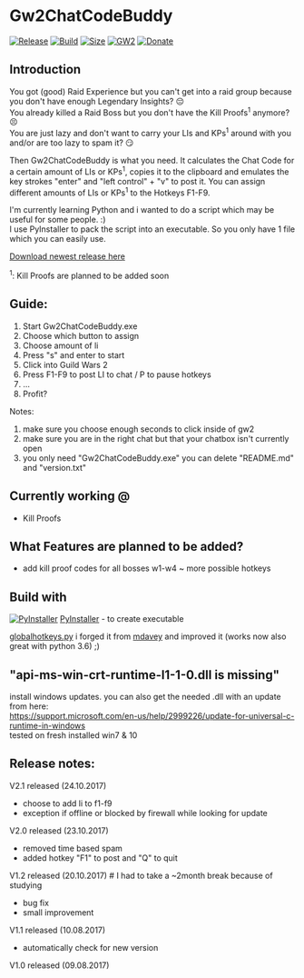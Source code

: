 # Gw2ChatCodeBuddy
[![Release](https://img.shields.io/badge/release-v2.1-brightgreen.svg)](https://github.com/LowkeyFlex/Gw2ChatCodeBuddy/releases)
[![Build](https://img.shields.io/badge/build-passing-brightgreen.svg)](https://github.com/LowkeyFlex/Gw2ChatCodeBuddy/releases)
[![Size](https://img.shields.io/badge/size-9.734mb-brightgreen.svg)](https://github.com/LowkeyFlex/Gw2ChatCodeBuddy/releases)
[![GW2](https://img.shields.io/badge/gw2-LowkeyFlex.8432-blue.svg)](#)
[![Donate](https://img.shields.io/badge/Donate-PayPal-blue.svg)](https://www.paypal.me/LowkeyFlex)

## Introduction
You got (good) Raid Experience but you can't get into a raid group because you don't have enough Legendary Insights? :pensive:  
You already killed a Raid Boss but you don't have the Kill Proofs<sup>1</sup> anymore? :persevere:  
You are just lazy and don't want to carry your LIs and KPs<sup>1</sup> around with you and/or are too lazy to spam it? :smirk:

Then Gw2ChatCodeBuddy is what you need.
It calculates the Chat Code for a certain amount of LIs or KPs<sup>1</sup>, copies it to the clipboard and emulates the key strokes "enter" and "left control" + "v" to post it.
You can assign different amounts of LIs or KPs<sup>1</sup> to the Hotkeys F1-F9.

I'm currently learning Python and i wanted to do a script which may be useful for some people. :)  
I use PyInstaller to pack the script into an executable. So you only have 1 file which you can easily use.

[Download newest release here](https://github.com/LowkeyFlex/Gw2ChatCodeBuddy/releases)

<sup>1</sup>: Kill Proofs are planned to be added soon

## Guide:
1. Start Gw2ChatCodeBuddy.exe
2. Choose which button to assign
3. Choose amount of li
4. Press "s" and enter to start
5. Click into Guild Wars 2
6. Press F1-F9 to post LI to chat / P to pause hotkeys
7. ...
8. Profit?

Notes: 
1. make sure you choose enough seconds to click inside of gw2
2. make sure you are in the right chat but that your chatbox isn't currently open
3. you only need "Gw2ChatCodeBuddy.exe" you can delete "README.md" and "version.txt"

## Currently working @
- Kill Proofs

## What Features are planned to be added?
- add kill proof codes for all bosses w1-w4
~ more possible hotkeys

## Build with
[![PyInstaller](http://www.pyinstaller.org/_downloads/pyinstaller-draft1a-35x35-trans.png)](http://www.pyinstaller.org/)  [PyInstaller](http://www.pyinstaller.org/) - to create executable

[globalhotkeys.py](https://gist.github.com/LowkeyFlex/a9a2eb296fab2106a5ae7c16b8874a4b) i forged it from [mdavey](https://gist.github.com/mdavey/6d40a89dbc15aefcc8cd) and improved it (works now also great with python 3.6) ;)

## "api-ms-win-crt-runtime-l1-1-0.dll is missing"
install windows updates. you can also get the needed .dll with an update from here:  
https://support.microsoft.com/en-us/help/2999226/update-for-universal-c-runtime-in-windows  
tested on fresh installed win7 & 10

## Release notes:
V2.1 released (24.10.2017)
- choose to add li to f1-f9
- exception if offline or blocked by firewall while looking for update

V2.0 released (23.10.2017)
- removed time based spam
- added hotkey "F1" to post and "Q" to quit

V1.2 released (20.10.2017) # I had to take a ~2month break because of studying
- bug fix
- small improvement

V1.1 released (10.08.2017)
- automatically check for new version

V1.0 released (09.08.2017)
